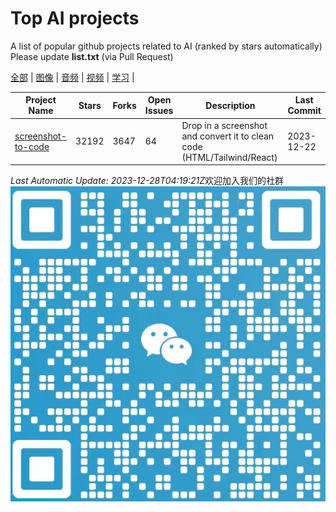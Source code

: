 # Top AI projects
A list of popular github projects related to AI (ranked by stars automatically)
Please update **list.txt** (via Pull Request)

<a href="./README.md">全部</a> |   <a href="./READMEpicture.md">图像</a> |   <a href="./READMEaudio.md">音频</a> | <a href="./READMEvideo.md">视频</a> | <a href="./READMElearn.md">学习</a> | 

| Project Name | Stars | Forks | Open Issues | Description | Last Commit |
| ------------ | ----- | ----- | ----------- | ----------- | ----------- |
| [screenshot-to-code](https://github.com/abi/screenshot-to-code) | 32192 | 3647 | 64 | Drop in a screenshot and convert it to clean code (HTML/Tailwind/React) | 2023-12-22 |

*Last Automatic Update: 2023-12-28T04:19:21Z*欢迎加入我们的社群 ![](https://raw.githubusercontent.com/mouuii/picture/master/weichat.jpg) 